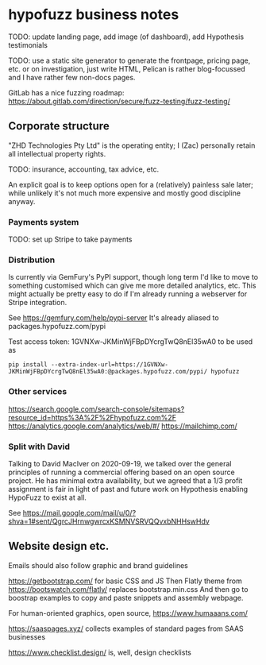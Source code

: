 # hypofuzz business notes

TODO: update landing page, add image (of dashboard), add Hypothesis testimonials

TODO: use a static site generator to generate the frontpage, pricing page, etc.
or on investigation, just write HTML, Pelican is rather blog-focussed and I have
rather few non-docs pages.

GitLab has a nice fuzzing roadmap:
https://about.gitlab.com/direction/secure/fuzz-testing/fuzz-testing/


## Corporate structure

"ZHD Technologies Pty Ltd" is the operating entity; I (Zac) personally retain all
intellectual property rights.

TODO: insurance, accounting, tax advice, etc.


An explicit goal is to keep options open for a (relatively) painless sale later;
while unlikely it's not much more expensive and mostly good discipline anyway.



### Payments system

TODO: set up Stripe to take payments


### Distribution

Is currently via GemFury's PyPI support, though long term I'd like to move to something
customised which can give me more detailed analytics, etc.  This might actually be
pretty easy to do if I'm already running a webserver for Stripe integration.

See https://gemfury.com/help/pypi-server
It's already aliased to packages.hypofuzz.com/pypi

Test access token: 1GVNXw-JKMinWjFBpDYcrgTwQ8nEl35wA0 to be used as

    pip install --extra-index-url=https://1GVNXw-JKMinWjFBpDYcrgTwQ8nEl35wA0:@packages.hypofuzz.com/pypi/ hypofuzz


### Other services

https://search.google.com/search-console/sitemaps?resource_id=https%3A%2F%2Fhypofuzz.com%2F
https://analytics.google.com/analytics/web/#/
https://mailchimp.com/


### Split with David

Talking to David MacIver on 2020-09-19, we talked over the general principles of running
a commercial offering based on an open source project.  He has minimal extra availability,
but we agreed that a 1/3 profit assignment is fair in light of past and future work
on Hypothesis enabling HypoFuzz to exist at all.

See https://mail.google.com/mail/u/0/?shva=1#sent/QgrcJHrnwgwrcxKSMNVSRVQQvxbNHHswHdv



## Website design etc.

Emails should also follow graphic and brand guidelines

https://getbootstrap.com/ for basic CSS and JS
Then Flatly theme from https://bootswatch.com/flatly/ replaces bootstrap.min.css
And then go to boostrap examples to copy and paste snippets and assembly webpage.

For human-oriented graphics, open source, https://www.humaaans.com/

https://saaspages.xyz/ collects examples of standard pages from SAAS businesses

https://www.checklist.design/ is, well, design checklists
